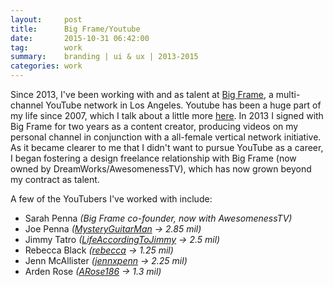 ```yaml
---
layout:     post
title:      Big Frame/Youtube
date:       2015-10-31 06:42:00
tag:		work
summary:    branding | ui & ux | 2013-2015
categories: work
---
```


Since 2013, I've been working with and as talent at [Big Frame](http://www.bigfra.me/ "Big Frame"), a multi-channel YouTube network in Los Angeles. Youtube has been a huge part of my life since 2007, which I talk about a little more [here](https://allysonkate.github.io/word/2015/10/05/youtube%203/ "What Youtube Means to Me"). In 2013 I signed with Big Frame for two years as a content creator, producing videos on my personal channel in conjunction with a all-female vertical network initiative. As it became clearer to me that I didn't want to pursue YouTube as a career, I began fostering a design freelance relationship with Big Frame (now owned by DreamWorks/AwesomenessTV), which has now grown beyond my contract as talent.

A few of the YouTubers I've worked with include:

* Sarah Penna _(Big Frame co-founder, now with AwesomenessTV)_
* Joe Penna _([MysteryGuitarMan](https://www.youtube.com/user/MysteryGuitarMan "MysteryGuitarMan") &#x2192; 2.85 mil)_
* Jimmy Tatro _([LifeAccordingToJimmy](https://www.youtube.com/user/lifeaccordingtojimmy "LifeAccordingToJimmy") &#x2192; 2.5 mil)_
* Rebecca Black _([rebecca](https://www.youtube.com/user/rebecca "rebecca") &#x2192; 1.25 mil)_
* Jenn McAllister _([jennxpenn](https://www.youtube.com/user/jennxpenn "jennxpenn") &#x2192; 2.25 mil)_
* Arden Rose _([ARose186](https://www.youtube.com/user/ARose186 "rebecca")  &#x2192; 1.3 mil)_
